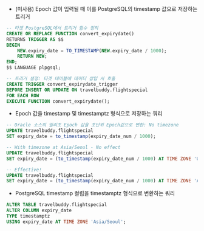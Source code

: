 * (미사용) Epoch 값이 입력될 때 이를 PostgreSQL의 timestamp 값으로 저장하는 트리거
```sql
-- 타겟 PostgreSQL에서 트리거 함수 정의
CREATE OR REPLACE FUNCTION convert_expirydate()
RETURNS TRIGGER AS $$
BEGIN
    NEW.expiry_date = TO_TIMESTAMP(NEW.expiry_date / 1000);
    RETURN NEW;
END;
$$ LANGUAGE plpgsql;

-- 트리거 설정: 타겟 테이블에 데이터 삽입 시 호출
CREATE TRIGGER convert_expirydate_trigger
BEFORE INSERT OR UPDATE ON travelbuddy.flightspecial
FOR EACH ROW
EXECUTE FUNCTION convert_expirydate();
```

* Epoch 값을 timestamp 및 timestamptz 형식으로 저장하는 쿼리
```sql
-- Oracle 소스의 밀리초 Epoch 값을 초단위 Epoch값으로 변환: No timezone
UPDATE travelbuddy.flightspecial
SET expiry_date = to_timestamp(expiry_date_num / 1000);

-- With timezone at Asia/Seoul - No effect
UPDATE travelbuddy.flightspecial
SET expiry_date = (to_timestamp(expiry_date_num / 1000) AT TIME ZONE 'UTC' AT TIME ZONE 'Asia/Seoul');

-- Effective!
UPDATE travelbuddy.flightspecial
SET expiry_date = (to_timestamp(expiry_date_num / 1000) AT TIME ZONE 'Asia/Seoul');
```

* PostgreSQL timestamp 컬럼을 timestamptz 형식으로 변환하는 쿼리
```sql
ALTER TABLE travelbuddy.flightspecial
ALTER COLUMN expiry_date
TYPE timestamptz
USING expiry_date AT TIME ZONE 'Asia/Seoul';
```
